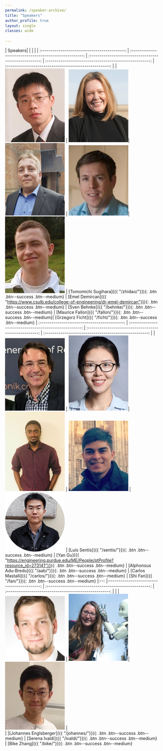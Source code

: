 ```yaml
---
permalink: /speaker-archive/
title: "Speakers"
author_profile: true 
layout: single 
classes: wide

---
```


| Speakers| | | | 
| :-------------------------------------------: | :-----------------------------------------------------: | :-----------------------------------------------------: | :-----------------------------------------------------: | :-----------------------------------------------------: |
| <img src="/docs/assets/images/speakers/zhidao.jpg" alt="drawing" width="196"/> |  <img src="/docs/assets/images/organizers/demircan.jpg" alt="drawing"  width="196"/>| <img src="/docs/assets/images/speakers/behnke.jpg" alt="drawing" width="196"/> | <img src="/docs/assets/images/speakers/fallon.jpg" alt="drawing" width="196"/>|  <img src="/docs/assets/images/speakers/ficht.jpg" alt="drawing" width="196"/> |
[Tomomichi Sugihara]({{ "/zhidao/"}}){: .btn .btn--success .btn--medium} |  [Emel Demircan]({{ "https://www.csulb.edu/college-of-engineering/dr-emel-demircan"}}){: .btn .btn--success .btn--medium}  | [Sven Behnke]({{ "/behnke/"}}){: .btn .btn--success .btn--medium} | [Maurice Fallon]({{ "/fallon/"}}){: .btn .btn--success .btn--medium}| [Grzegorz Ficht]({{ "/ficht/"}}){: .btn .btn--success .btn--medium}
| :-------------------------------------------: | :-----------------------------------------------------: | :-----------------------------------------------------: | :-----------------------------------------------------: |
| <img src="/docs/assets/images/speakers/sentis.jpeg" alt="drawing" width="196"/> |  <img src="/docs/assets/images/organizers/yan.png" alt="drawing"  width="196"/>| <img src="/docs/assets/images/speakers/aab.jpg" alt="drawing" width="196"/> |  <img src="/docs/assets/images/speakers/carlos.png" alt="drawing" width="196"/> |  <img src="/docs/assets/images/speakers/fan.png" alt="drawing" width="196"/> |
[Luis Sentis]({{ "/sentis/"}}){: .btn .btn--success .btn--medium} |  [Yan Gu]({{ "https://engineering.purdue.edu/ME/People/ptProfile?resource_id=273141"}}){: .btn .btn--success .btn--medium}  | [Alphonsus Adu-Bredu]({{ "/aab/"}}){: .btn .btn--success .btn--medium} | [Carlos Mastalli]({{ "/carlos/"}}){: .btn .btn--success .btn--medium} |  [Shi Fan]({{ "/fan/"}}){: .btn .btn--success .btn--medium}
|:--: |:-------------------------------------------: | :-----------------------------------------------------: | :-----------------------------------------------------: | 
| |<img src="/docs/assets/images/speakers/johannes.jpg" alt="drawing" width="196"/> |  <img src="/docs/assets/images/speakers/ivaldi.png" alt="drawing"  width="196"/>| <img src="/docs/assets/images/speakers/bike.jpeg" alt="drawing" width="196"/> |  
| |[Johannes Englsberger]({{ "/johannes/"}}){: .btn .btn--success .btn--medium} |  [Serena Ivaldi]({{ "/ivaldi/"}}){: .btn .btn--success .btn--medium}  | [Bike Zhang]({{ "/bike/"}}){: .btn .btn--success .btn--medium} 

